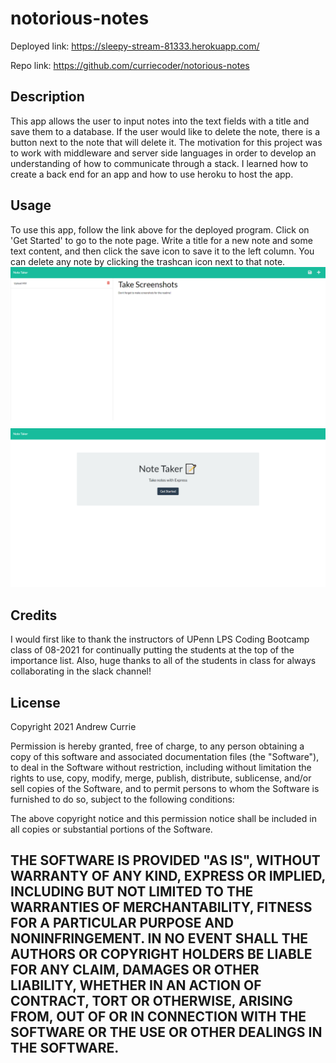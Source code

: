 # notorious-notes

Deployed link: https://sleepy-stream-81333.herokuapp.com/

Repo link: https://github.com/curriecoder/notorious-notes

## Description

This app allows the user to input notes into the text fields with a title and save them to a database. If the user would like to delete the note, there is a button next to the note that will delete it. The motivation for this project was to work with middleware and server side languages in order to develop an understanding of how to communicate through a stack. I learned how to create a back end for an app and how to use heroku to host the app.

## Usage

To use this app, follow the link above for the deployed program. Click on 'Get Started' to go to the note page. Write a title for a new note and some text content, and then click the save icon to save it to the left column. You can delete any note by clicking the trashcan icon next to that note.
    ![note page](public/assets/images/notorious-notes-note-scrnshot.png)
    ![landing page](public/assets/images/notorious-notes-scrnshot.png)
## Credits

I would first like to thank the instructors of UPenn LPS Coding Bootcamp class of 08-2021 for continually putting the students at the top of the importance list. Also, huge thanks to all of the students in class for always collaborating in the slack channel!

## License
Copyright 2021 Andrew Currie

Permission is hereby granted, free of charge, to any person obtaining a copy of this software and associated documentation files (the "Software"), to deal in the Software without restriction, including without limitation the rights to use, copy, modify, merge, publish, distribute, sublicense, and/or sell copies of the Software, and to permit persons to whom the Software is furnished to do so, subject to the following conditions:

The above copyright notice and this permission notice shall be included in all copies or substantial portions of the Software.

THE SOFTWARE IS PROVIDED "AS IS", WITHOUT WARRANTY OF ANY KIND, EXPRESS OR IMPLIED, INCLUDING BUT NOT LIMITED TO THE WARRANTIES OF MERCHANTABILITY, FITNESS FOR A PARTICULAR PURPOSE AND NONINFRINGEMENT. IN NO EVENT SHALL THE AUTHORS OR COPYRIGHT HOLDERS BE LIABLE FOR ANY CLAIM, DAMAGES OR OTHER LIABILITY, WHETHER IN AN ACTION OF CONTRACT, TORT OR OTHERWISE, ARISING FROM, OUT OF OR IN CONNECTION WITH THE SOFTWARE OR THE USE OR OTHER DEALINGS IN THE SOFTWARE.
--------------------------------------------------------------